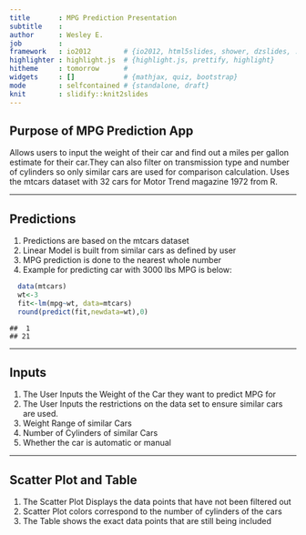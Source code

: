 ```yaml
---
title       : MPG Prediction Presentation
subtitle    : 
author      : Wesley E.
job         : 
framework   : io2012        # {io2012, html5slides, shower, dzslides, ...}
highlighter : highlight.js  # {highlight.js, prettify, highlight}
hitheme     : tomorrow      # 
widgets     : []            # {mathjax, quiz, bootstrap}
mode        : selfcontained # {standalone, draft}
knit        : slidify::knit2slides
---
```

## Purpose of MPG Prediction App

 Allows users to input the weight of their car and find out a miles per gallon estimate for
 their car.They can also filter on transmission type and number of cylinders so only similar
 cars are used for comparison calculation. 
 Uses the mtcars dataset with 32 cars for Motor Trend magazine 1972 from R.

---
## Predictions
  1. Predictions are based on the mtcars dataset
  2. Linear Model is built from similar cars as defined by user
  3. MPG prediction is done to the nearest whole number
  4. Example for predicting car with 3000 lbs MPG is below:
  

```r
  data(mtcars)
  wt<-3
  fit<-lm(mpg~wt, data=mtcars)
  round(predict(fit,newdata=wt),0)
```

```
##  1 
## 21
```

---------
## Inputs
  1. The User Inputs the Weight of the Car they want to predict MPG for
  2. The User Inputs the restrictions on the data set to ensure similar cars are used.
  3. Weight Range of similar Cars
  4. Number of Cylinders of similar Cars
  5. Whether the car is automatic or manual

---------
## Scatter Plot and Table

1. The Scatter Plot Displays the data points that have not been filtered out
2. Scatter Plot colors correspond to the number of cylinders of the cars
3. The Table shows the exact data points that are still being included



